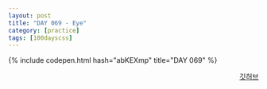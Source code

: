 ```yaml
---
layout: post
title: "DAY 069 - Eye"
category: [practice]
tags: [100dayscss]
---
```


{% include codepen.html hash="abKEXmp" title="DAY 069" %}

<p align="right">
  <a href="https://github.com/mnmn092631/100daysCSS/tree/main/DAY%20069%20-%20Eye" title="깃허브">깃허브</a>
</p>
